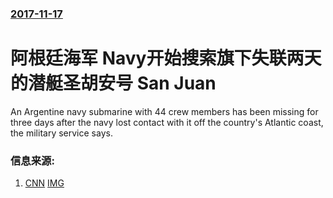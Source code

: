 ### [2017-11-17](/news/2017/11/17/index.md)

##### 
# 阿根廷海军 Navy开始搜索旗下失联两天的潜艇圣胡安号 San Juan 

An Argentine navy submarine with 44 crew members has been missing for three days after the navy lost contact with it off the country's Atlantic coast, the military service says. 


### 信息来源:

1. [CNN](http://edition.cnn.com/2017/11/17/americas/argentina-submarine-missing/index.html) [IMG](https://cdn.cnn.com/cnnnext/dam/assets/171117111648-argentina-missing-submarine-super-tease.jpg)
